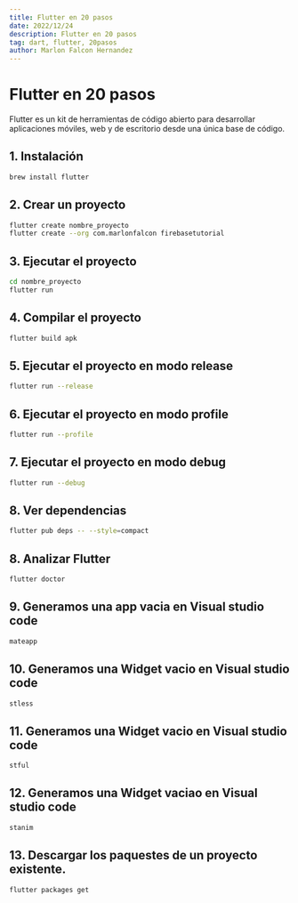 ```yaml
---
title: Flutter en 20 pasos
date: 2022/12/24
description: Flutter en 20 pasos
tag: dart, flutter, 20pasos
author: Marlon Falcon Hernandez
---
```


# Flutter en 20 pasos

Flutter es un kit de herramientas de código abierto para desarrollar aplicaciones móviles, web y de escritorio desde una única base de código.

## 1. Instalación
```bash
brew install flutter
```

## 2. Crear un proyecto
```bash
flutter create nombre_proyecto
flutter create --org com.marlonfalcon firebasetutorial
```

## 3. Ejecutar el proyecto
```bash
cd nombre_proyecto
flutter run
```

## 4. Compilar el proyecto
```bash
flutter build apk
```

## 5. Ejecutar el proyecto en modo release
```bash
flutter run --release
```

## 6. Ejecutar el proyecto en modo profile
```bash
flutter run --profile
```

## 7. Ejecutar el proyecto en modo debug
```bash
flutter run --debug
```

## 8. Ver dependencias
```bash
flutter pub deps -- --style=compact
```

## 8. Analizar Flutter
```bash
flutter doctor
```

## 9. Generamos una app vacia en Visual studio code
```bash
mateapp
```

## 10. Generamos una Widget vacio en Visual studio code
```bash
stless
```

## 11. Generamos una Widget vacio en Visual studio code
```bash
stful
```

## 12. Generamos una Widget vaciao en Visual studio code
```bash
stanim
```

## 13. Descargar los paquestes de un proyecto existente.
```bash
flutter packages get
```

